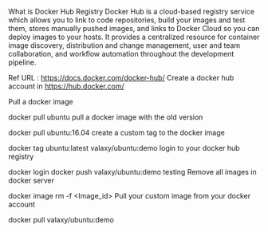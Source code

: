 What is Docker Hub Registry
Docker Hub is a cloud-based registry service which allows you to link to code repositories, build your images and test them, stores manually pushed images, and links to Docker Cloud so you can deploy images to your hosts. It provides a centralized resource for container image discovery, distribution and change management, user and team collaboration, and workflow automation throughout the development pipeline.

Ref URL : https://docs.docker.com/docker-hub/
Create a docker hub account in https://hub.docker.com/

Pull a docker image

docker pull ubuntu
pull a docker image with the old version

docker pull ubuntu:16.04
create a custom tag to the docker image

docker tag ubuntu:latest valaxy/ubuntu:demo
login to your docker hub registry

docker login
docker push valaxy/ubuntu:demo
testing
Remove all images in docker server

docker image rm -f <Image_id>
Pull your custom image from your docker account

docker pull valaxy/ubuntu:demo
